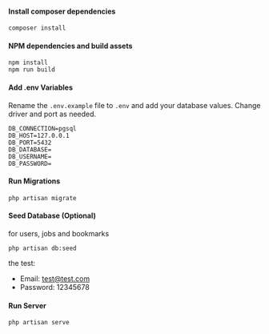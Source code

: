 
#### Install composer dependencies

```
composer install
```

#### NPM dependencies and build assets

```
npm install
npm run build
```

#### Add .env Variables

Rename the `.env.example` file to `.env` and add your database values. Change driver and port as needed.

```
DB_CONNECTION=pgsql
DB_HOST=127.0.0.1
DB_PORT=5432
DB_DATABASE=
DB_USERNAME=
DB_PASSWORD=
```

#### Run Migrations

```
php artisan migrate
```

#### Seed Database (Optional)

for  users, jobs and bookmarks

```
php artisan db:seed
```

the test:

-   Email: test@test.com
-   Password: 12345678

#### Run Server


```
php artisan serve
```
